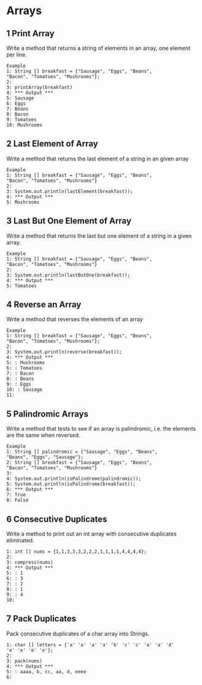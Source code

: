 # Arrays

## 1 Print Array
Write a method that returns a string of elements in an array, one element per line.

```
Example
1: String [] breakfast = {"Sausage", "Eggs", "Beans",
"Bacon", "Tomatoes", "Mushrooms"};
2:
3: printArray(breakfast)
4: *** Output ***
5: Sausage
6: Eggs
7: Beans
8: Bacon
9: Tomatoes
10: Mushrooms
```

## 2 Last Element of Array
Write a method that returns the last element of a string in an given array

```
Example
1: String [] breakfast = {"Sausage", "Eggs", "Beans",
"Bacon", "Tomatoes", "Mushrooms"}
2:
3: System.out.println(lastElement(breakfast));
4: *** Output ***
5: Mushrooms
```

## 3 Last But One Element of Array
Write a method that returns the last but one element of a string in a given array.

```
Example
1: String [] breakfast = {"Sausage", "Eggs", "Beans",
"Bacon", "Tomatoes", "Mushrooms"}
2:
3: System.out.println(lastButOne(breakfast));
4: *** Output ***
5: Tomatoes

```

## 4 Reverse an Array

Write a method that reverses the elements of an array

```
Example
1: String [] breakfast = {"Sausage", "Eggs", "Beans",
"Bacon", "Tomatoes", "Mushrooms"};
2:
3: System.out.println(reverse(breakfast));
4: *** Output ***
5: : Mushrooms
6: : Tomatoes
7: : Bacon
8: : Beans
9: : Eggs
10: : Sausage
11:
```

## 5 Palindromic Arrays

Write a method that tests to see if an array is palindromic, i.e. the elements are the same when reversed.

```
Example
1: String [] palindromic = {"Sausage", "Eggs", "Beans",
"Beans", "Eggs", "Sausage"};
2: String [] breakfast = {"Sausage", "Eggs", "Beans",
"Bacon", "Tomatoes", "Mushrooms"}
3:
4: System.out.println(isPalindrome(palindromic));
5: System.out.println(isPalindrome(breakfast));
6: *** Output ***
7: True
8: False

```

## 6 Consecutive Duplicates

Write a method to print out an int array with consecutive duplicates eliminated.

```
1: int [] nums = {1,1,3,3,3,2,2,2,1,1,1,1,4,4,4,4};
2:
3: compress(nums)
4: *** Output ***
5: : 1
6: : 3
7: : 2
8: : 1
9: : 4
10: 
```

## 7 Pack Duplicates

Pack consecutive duplicates of a char array into Strings.

```
1: char [] letters = {'a' 'a' 'a' 'a' 'b' 'c' 'c' 'a' 'a' 'd'
'e' 'e' 'e' 'e'};
2:
3: pack(nums)
4: *** Output ***
5: : aaaa, b, cc, aa, d, eeee
6:
```
